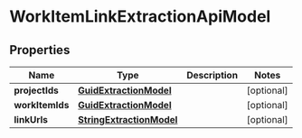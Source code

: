 
# WorkItemLinkExtractionApiModel

## Properties
| Name | Type | Description | Notes |
| ------------ | ------------- | ------------- | ------------- |
| **projectIds** | [**GuidExtractionModel**](GuidExtractionModel.md) |  |  [optional] |
| **workItemIds** | [**GuidExtractionModel**](GuidExtractionModel.md) |  |  [optional] |
| **linkUrls** | [**StringExtractionModel**](StringExtractionModel.md) |  |  [optional] |



